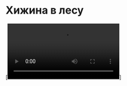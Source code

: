 # Хижина в лесу

[![Demo](https://github.com/darvik80/cabin-in-woods-esp32/raw/refs/heads/master/docs/demo.mp4)]
